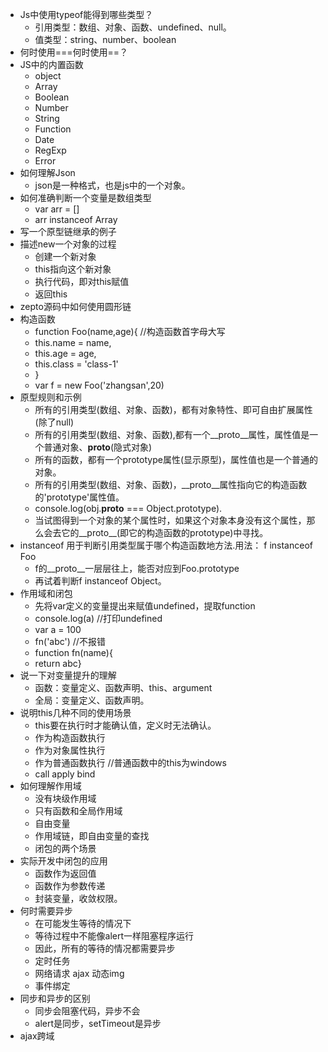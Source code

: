 + Js中使用typeof能得到哪些类型？
    * 引用类型：数组、对象、函数、undefined、null。
    * 值类型：string、number、boolean
+ 何时使用===何时使用==？
+ JS中的内置函数
    * object
    * Array
    * Boolean
    * Number
    * String
    * Function
    * Date
    * RegExp
    * Error
+ 如何理解Json
    * json是一种格式，也是js中的一个对象。
+ 如何准确判断一个变量是数组类型
    * var arr = []
    * arr instanceof Array
+ 写一个原型链继承的例子
+ 描述new一个对象的过程
    * 创建一个新对象
    * this指向这个新对象
    * 执行代码，即对this赋值
    * 返回this
+ zepto源码中如何使用圆形链
+ 构造函数
    * function Foo(name,age){ //构造函数首字母大写
    *   this.name = name,
    *   this.age = age,
    *   this.class = 'class-1'
    *  }
    *  var f = new Foo('zhangsan',20)
+ 原型规则和示例
    * 所有的引用类型(数组、对象、函数)，都有对象特性、即可自由扩展属性(除了null)
    * 所有的引用类型(数组、对象、函数),都有一个__proto__属性，属性值是一个普通对象、__proto__(隐式对象)
    * 所有的函数，都有一个prototype属性(显示原型)，属性值也是一个普通的对象。
    * 所有的引用类型(数组、对象、函数)，__proto__属性指向它的构造函数的'prototype'属性值。
    * console.log(obj.__proto__ === Object.prototype).
    * 当试图得到一个对象的某个属性时，如果这个对象本身没有这个属性，那么会去它的__proto__(即它的构造函数的prototype)中寻找。
+ instanceof 用于判断引用类型属于哪个构造函数地方法.用法： f instanceof Foo
    * f的__proto__一层层往上，能否对应到Foo.prototype
    * 再试着判断f instanceof Object。
+ 作用域和闭包
    * 先将var定义的变量提出来赋值undefined，提取function
    * console.log(a)  //打印undefined
    * var a = 100
    * fn('abc')       //不报错
    * function fn(name){
    *  return abc}
+ 说一下对变量提升的理解
    * 函数：变量定义、函数声明、this、argument
    * 全局：变量定义、函数声明。
+ 说明this几种不同的使用场景
    * this要在执行时才能确认值，定义时无法确认。
    * 作为构造函数执行
    * 作为对象属性执行
    * 作为普通函数执行  //普通函数中的this为windows
    * call apply bind
+ 如何理解作用域
    * 没有块级作用域
    * 只有函数和全局作用域
    * 自由变量
    * 作用域链，即自由变量的查找
    * 闭包的两个场景
+ 实际开发中闭包的应用
    * 函数作为返回值
    * 函数作为参数传递
    * 封装变量，收敛权限。
+ 何时需要异步
    * 在可能发生等待的情况下
    * 等待过程中不能像alert一样阻塞程序运行
    * 因此，所有的等待的情况都需要异步
    * 定时任务
    * 网络请求 ajax 动态img
    * 事件绑定
+ 同步和异步的区别
    * 同步会阻塞代码，异步不会
    * alert是同步，setTimeout是异步
+ ajax跨域

